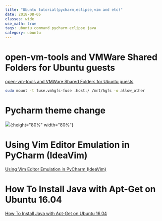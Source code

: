 ```yaml
---
title: "Ubuntu tutorial(pycharm,eclipse,vim and etc)"
date: 2018-08-05
classes: wide
use_math: true
tags: ubuntu command pycharm eclipse java
category: ubuntu
---
```


# open-vm-tools and VMWare Shared Folders for Ubuntu guests 
[open-vm-tools and VMWare Shared Folders for Ubuntu guests ](https://gist.github.com/darrenpmeyer/b69242a45197901f17bfe06e78f4dee3)

```bash
sudo mount -t fuse.vmhgfs-fuse .host:/ /mnt/hgfs -o allow_other
```

# Pycharm theme change
![](../../pictures/ubuntu/pycharmthemechange.png){:height="80%" width="80%"}

# Using Vim Editor Emulation in PyCharm (IdeaVim)
[Using Vim Editor Emulation in PyCharm (IdeaVim)](https://www.jetbrains.com/help/pycharm/using-product-as-the-vim-editor.html)


# How To Install Java with Apt-Get on Ubuntu 16.04 
[How To Install Java with Apt-Get on Ubuntu 16.04 ](https://www.digitalocean.com/community/tutorials/how-to-install-java-with-apt-get-on-ubuntu-16-04)

